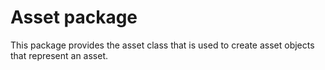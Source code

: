 # Asset package

This package provides the asset class that is used to create asset objects that represent an asset.